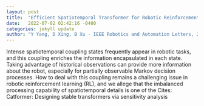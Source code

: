 ```yaml
---
layout: post
title:  "Efficient Spatiotemporal Transformer for Robotic Reinforcement Learning"
date:   2022-07-02 02:42:16 -0400
categories: jekyll update
author: "Y Yang, D Xing, B Xu - IEEE Robotics and Automation Letters, 2022"
---
```

Intense spatiotemporal coupling states frequently appear in robotic tasks, and this coupling enriches the information encapsulated in each state. Taking advantage of historical observations can provide more information about the robot, especially for partially observable Markov decision processes. How to deal with this coupling remains a challenging issue in robotic reinforcement learning (RL), and we allege that the imbalanced processing capability of spatiotemporal details is one of the 
Cites: Catformer: Designing stable transformers via sensitivity analysis